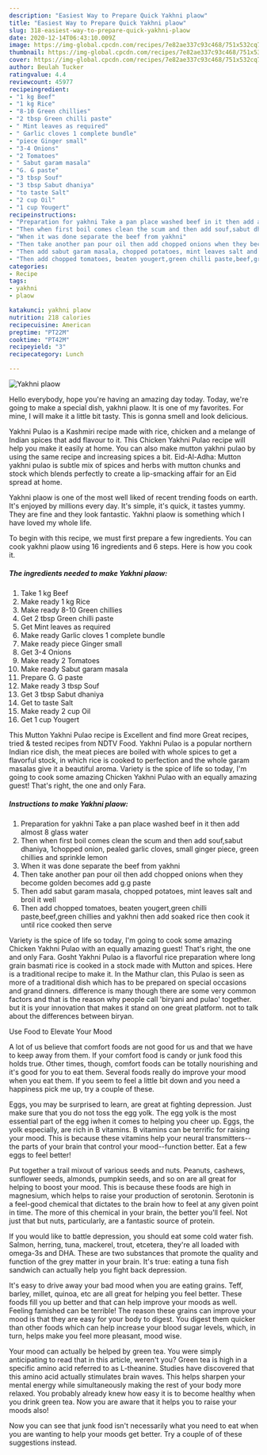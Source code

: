 ```yaml
---
description: "Easiest Way to Prepare Quick Yakhni plaow"
title: "Easiest Way to Prepare Quick Yakhni plaow"
slug: 318-easiest-way-to-prepare-quick-yakhni-plaow
date: 2020-12-14T06:43:10.009Z
image: https://img-global.cpcdn.com/recipes/7e82ae337c93c468/751x532cq70/yakhni-plaow-recipe-main-photo.jpg
thumbnail: https://img-global.cpcdn.com/recipes/7e82ae337c93c468/751x532cq70/yakhni-plaow-recipe-main-photo.jpg
cover: https://img-global.cpcdn.com/recipes/7e82ae337c93c468/751x532cq70/yakhni-plaow-recipe-main-photo.jpg
author: Beulah Tucker
ratingvalue: 4.4
reviewcount: 45977
recipeingredient:
- "1 kg Beef"
- "1 kg Rice"
- "8-10 Green chillies"
- "2 tbsp Green chilli paste"
- " Mint leaves as required"
- " Garlic cloves 1 complete bundle"
- "piece Ginger small"
- "3-4 Onions"
- "2 Tomatoes"
- " Sabut garam masala"
- "G. G paste"
- "3 tbsp Souf"
- "3 tbsp Sabut dhaniya"
- "to taste Salt"
- "2 cup Oil"
- "1 cup Yougert"
recipeinstructions:
- "Preparation for yakhni Take a pan place washed beef in it then add almost 8 glass water"
- "Then when first boil comes clean the scum and then add souf,sabut dhaniya, 1chopped onion, pealed garlic cloves, small ginger piece, green chillies and sprinkle lemon"
- "When it was done separate the beef from yakhni"
- "Then take another pan pour oil then add chopped onions when they become golden becomes add g.g paste"
- "Then add sabut garam masala, chopped potatoes, mint leaves salt and broil it well"
- "Then add chopped tomatoes, beaten yougert,green chilli paste,beef,green chillies and yakhni then add soaked rice then cook it until rice cooked then serve"
categories:
- Recipe
tags:
- yakhni
- plaow

katakunci: yakhni plaow 
nutrition: 218 calories
recipecuisine: American
preptime: "PT22M"
cooktime: "PT42M"
recipeyield: "3"
recipecategory: Lunch

---
```



![Yakhni plaow](https://img-global.cpcdn.com/recipes/7e82ae337c93c468/751x532cq70/yakhni-plaow-recipe-main-photo.jpg)

Hello everybody, hope you're having an amazing day today. Today, we're going to make a special dish, yakhni plaow. It is one of my favorites. For mine, I will make it a little bit tasty. This is gonna smell and look delicious.

Yakhni Pulao is a Kashmiri recipe made with rice, chicken and a melange of Indian spices that add flavour to it. This Chicken Yakhni Pulao recipe will help you make it easily at home. You can also make mutton yakhni pulao by using the same recipe and increasing spices a bit. Eid-Al-Adha: Mutton yakhni pulao is subtle mix of spices and herbs with mutton chunks and stock which blends perfectly to create a lip-smacking affair for an Eid spread at home.

Yakhni plaow is one of the most well liked of recent trending foods on earth. It's enjoyed by millions every day. It's simple, it's quick, it tastes yummy. They are fine and they look fantastic. Yakhni plaow is something which I have loved my whole life.


To begin with this recipe, we must first prepare a few ingredients. You can cook yakhni plaow using 16 ingredients and 6 steps. Here is how you cook it.

<!--inarticleads1-->

##### The ingredients needed to make Yakhni plaow:

1. Take 1 kg Beef
1. Make ready 1 kg Rice
1. Make ready 8-10 Green chillies
1. Get 2 tbsp Green chilli paste
1. Get  Mint leaves as required
1. Make ready  Garlic cloves 1 complete bundle
1. Make ready piece Ginger small
1. Get 3-4 Onions
1. Make ready 2 Tomatoes
1. Make ready  Sabut garam masala
1. Prepare G. G paste
1. Make ready 3 tbsp Souf
1. Get 3 tbsp Sabut dhaniya
1. Get to taste Salt
1. Make ready 2 cup Oil
1. Get 1 cup Yougert


This Mutton Yakhni Pulao recipe is Excellent and find more Great recipes, tried &amp; tested recipes from NDTV Food. Yakhni Pulao is a popular northern Indian rice dish, the meat pieces are boiled with whole spices to get a flavorful stock, in which rice is cooked to perfection and the whole garam masalas give it a beautiful aroma. Variety is the spice of life so today, I&#39;m going to cook some amazing Chicken Yakhni Pulao with an equally amazing guest! That&#39;s right, the one and only Fara. 

<!--inarticleads2-->

##### Instructions to make Yakhni plaow:

1. Preparation for yakhni Take a pan place washed beef in it then add almost 8 glass water
1. Then when first boil comes clean the scum and then add souf,sabut dhaniya, 1chopped onion, pealed garlic cloves, small ginger piece, green chillies and sprinkle lemon
1. When it was done separate the beef from yakhni
1. Then take another pan pour oil then add chopped onions when they become golden becomes add g.g paste
1. Then add sabut garam masala, chopped potatoes, mint leaves salt and broil it well
1. Then add chopped tomatoes, beaten yougert,green chilli paste,beef,green chillies and yakhni then add soaked rice then cook it until rice cooked then serve


Variety is the spice of life so today, I&#39;m going to cook some amazing Chicken Yakhni Pulao with an equally amazing guest! That&#39;s right, the one and only Fara. Gosht Yakhni Pulao is a flavorful rice preparation where long grain basmati rice is cooked in a stock made with Mutton and spices. Here is a traditional recipe to make it. In the Mathur clan, this Pulao is seen as more of a traditional dish which has to be prepared on special occasions and grand dinners. difference is many though there are some very common factors and that is the reason why people call &#39;biryani and pulao&#39; together. but it is your innovation that makes it stand on one great platform. not to talk about the differences between biryan. 

Use Food to Elevate Your Mood


A lot of us believe that comfort foods are not good for us and that we have to keep away from them. If your comfort food is candy or junk food this holds true. Other times, though, comfort foods can be totally nourishing and it's good for you to eat them. Several foods really do improve your mood when you eat them. If you seem to feel a little bit down and you need a happiness pick me up, try a couple of these.

Eggs, you may be surprised to learn, are great at fighting depression. Just make sure that you do not toss the egg yolk. The egg yolk is the most essential part of the egg iwhen it comes to helping you cheer up. Eggs, the yolk especially, are rich in B vitamins. B vitamins can be terrific for raising your mood. This is because these vitamins help your neural transmitters--the parts of your brain that control your mood--function better. Eat a few eggs to feel better!

Put together a trail mixout of various seeds and nuts. Peanuts, cashews, sunflower seeds, almonds, pumpkin seeds, and so on are all great for helping to boost your mood. This is because these foods are high in magnesium, which helps to raise your production of serotonin. Serotonin is a feel-good chemical that dictates to the brain how to feel at any given point in time. The more of this chemical in your brain, the better you'll feel. Not just that but nuts, particularly, are a fantastic source of protein.

If you would like to battle depression, you should eat some cold water fish. Salmon, herring, tuna, mackerel, trout, etcetera, they're all loaded with omega-3s and DHA. These are two substances that promote the quality and function of the grey matter in your brain. It's true: eating a tuna fish sandwich can actually help you fight back depression. 

It's easy to drive away your bad mood when you are eating grains. Teff, barley, millet, quinoa, etc are all great for helping you feel better. These foods fill you up better and that can help improve your moods as well. Feeling famished can be terrible! The reason these grains can improve your mood is that they are easy for your body to digest. You digest them quicker than other foods which can help increase your blood sugar levels, which, in turn, helps make you feel more pleasant, mood wise.

Your mood can actually be helped by green tea. You were simply anticipating to read that in this article, weren't you? Green tea is high in a specific amino acid referred to as L-theanine. Studies have discovered that this amino acid actually stimulates brain waves. This helps sharpen your mental energy while simultaneously making the rest of your body more relaxed. You probably already knew how easy it is to become healthy when you drink green tea. Now you are aware that it helps you to raise your moods also!

Now you can see that junk food isn't necessarily what you need to eat when you are wanting to help your moods get better. Try  a  couple of  of  these  suggestions  instead.


